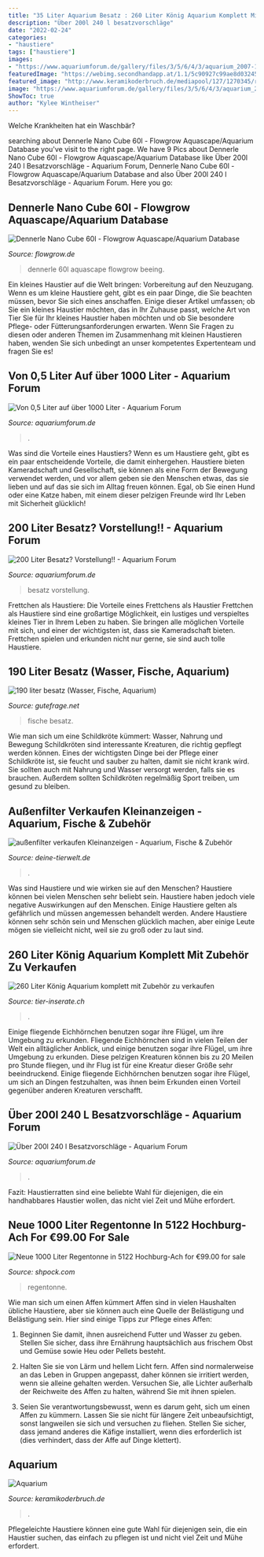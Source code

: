 ```yaml
---
title: "35 Liter Aquarium Besatz : 260 Liter König Aquarium Komplett Mit Zubehör Zu Verkaufen"
description: "Über 200l 240 l besatzvorschläge"
date: "2022-02-24"
categories:
- "haustiere"
tags: ["haustiere"]
images:
- "https://www.aquariumforum.de/gallery/files/3/5/6/4/3/aquarium_2007-12-30_001-med.jpg"
featuredImage: "https://webimg.secondhandapp.at/1.1/5c90927c99ae8d0324525489"
featured_image: "http://www.keramikoderbruch.de/mediapool/127/1270345/resources/big_24019407_0_300-260.JPG"
image: "https://www.aquariumforum.de/gallery/files/3/5/6/4/3/aquarium_2007-12-30_001-med.jpg"
ShowToc: true
author: "Kylee Wintheiser"
---
```



Welche Krankheiten hat ein Waschbär?

	

		
searching about Dennerle Nano Cube 60l - Flowgrow Aquascape/Aquarium Database you've visit to the right page. We have 9 Pics about Dennerle Nano Cube 60l - Flowgrow Aquascape/Aquarium Database like Über 200l 240 l Besatzvorschläge - Aquarium Forum, Dennerle Nano Cube 60l - Flowgrow Aquascape/Aquarium Database and also Über 200l 240 l Besatzvorschläge - Aquarium Forum. Here you go:
		
    
## Dennerle Nano Cube 60l - Flowgrow Aquascape/Aquarium Database

<img loading=lazy src="https://www.flowgrow.de/db/images/tanks/info/dennerle-nano-cube-60l-5b34860f5c587.jpg" onerror="this.onerror=null;this.src='https://tse4.mm.bing.net/th?id=OIP.nkb3CzJ-olYxjzPao5oMTAAAAA&amp;pid=15.1';" alt="Dennerle Nano Cube 60l - Flowgrow Aquascape/Aquarium Database">

_Source: flowgrow.de_

>dennerle 60l aquascape flowgrow beeing. 

	

Ein kleines Haustier auf die Welt bringen: Vorbereitung auf den Neuzugang.
Wenn es um kleine Haustiere geht, gibt es ein paar Dinge, die Sie beachten müssen, bevor Sie sich eines anschaffen. Einige dieser Artikel umfassen; ob Sie ein kleines Haustier möchten, das in Ihr Zuhause passt, welche Art von Tier Sie für Ihr kleines Haustier haben möchten und ob Sie besondere Pflege- oder Fütterungsanforderungen erwarten. Wenn Sie Fragen zu diesen oder anderen Themen im Zusammenhang mit kleinen Haustieren haben, wenden Sie sich unbedingt an unser kompetentes Expertenteam und fragen Sie es!

    
## Von 0,5 Liter Auf über 1000 Liter - Aquarium Forum

<img loading=lazy src="https://www.aquariumforum.de/gallery/files/3/5/6/4/3/aquarium_2007-12-30_001-med.jpg" onerror="this.onerror=null;this.src='https://tse2.mm.bing.net/th?id=OIP.mNzuYPugeo2kb5VMtLbZsgHaFj&amp;pid=15.1';" alt="Von 0,5 Liter auf über 1000 Liter - Aquarium Forum">

_Source: aquariumforum.de_

>. 

	

Was sind die Vorteile eines Haustiers?
Wenn es um Haustiere geht, gibt es ein paar entscheidende Vorteile, die damit einhergehen. Haustiere bieten Kameradschaft und Gesellschaft, sie können als eine Form der Bewegung verwendet werden, und vor allem geben sie den Menschen etwas, das sie lieben und auf das sie sich im Alltag freuen können. Egal, ob Sie einen Hund oder eine Katze haben, mit einem dieser pelzigen Freunde wird Ihr Leben mit Sicherheit glücklich!

    
## 200 Liter Besatz? Vorstellung!! - Aquarium Forum

<img loading=lazy src="http://www.aquariumforum.de/gallery/files/5/6/7/7/2/by_skoppy208-med.jpg" onerror="this.onerror=null;this.src='https://tse2.mm.bing.net/th?id=OIP.yyGvkBzaSZVBQfteO_i6jgHaFj&amp;pid=15.1';" alt="200 Liter Besatz? Vorstellung!! - Aquarium Forum">

_Source: aquariumforum.de_

>besatz vorstellung. 

	

Frettchen als Haustiere: Die Vorteile eines Frettchens als Haustier
Frettchen als Haustiere sind eine großartige Möglichkeit, ein lustiges und verspieltes kleines Tier in Ihrem Leben zu haben. Sie bringen alle möglichen Vorteile mit sich, und einer der wichtigsten ist, dass sie Kameradschaft bieten. Frettchen spielen und erkunden nicht nur gerne, sie sind auch tolle Haustiere.

    
## 190 Liter Besatz (Wasser, Fische, Aquarium)

<img loading=lazy src="https://images.gutefrage.net/media/fragen/bilder/190-liter-besatz/0_original.jpg?v=1414749666000" onerror="this.onerror=null;this.src='https://tse4.mm.bing.net/th?id=OIP.irJG1n68I8j-cvMbWGHltgHaEK&amp;pid=15.1';" alt="190 liter besatz (Wasser, Fische, Aquarium)">

_Source: gutefrage.net_

>fische besatz. 

	

Wie man sich um eine Schildkröte kümmert: Wasser, Nahrung und Bewegung
Schildkröten sind interessante Kreaturen, die richtig gepflegt werden können. Eines der wichtigsten Dinge bei der Pflege einer Schildkröte ist, sie feucht und sauber zu halten, damit sie nicht krank wird. Sie sollten auch mit Nahrung und Wasser versorgt werden, falls sie es brauchen. Außerdem sollten Schildkröten regelmäßig Sport treiben, um gesund zu bleiben.

    
## Außenfilter Verkaufen Kleinanzeigen - Aquarium, Fische &amp; Zubehör

<img loading=lazy src="http://bild2.qimage.de/300-liter-aquarium-foto-bild-88769162.jpg" onerror="this.onerror=null;this.src='https://tse3.mm.bing.net/th?id=OIP.192sAFD7fgF4GDW6ibLTiQHaFj&amp;pid=15.1';" alt="außenfilter verkaufen Kleinanzeigen - Aquarium, Fische &amp; Zubehör">

_Source: deine-tierwelt.de_

>. 

	

Was sind Haustiere und wie wirken sie auf den Menschen?
Haustiere können bei vielen Menschen sehr beliebt sein. Haustiere haben jedoch viele negative Auswirkungen auf den Menschen. Einige Haustiere gelten als gefährlich und müssen angemessen behandelt werden. Andere Haustiere können sehr schön sein und Menschen glücklich machen, aber einige Leute mögen sie vielleicht nicht, weil sie zu groß oder zu laut sind.

    
## 260 Liter König Aquarium Komplett Mit Zubehör Zu Verkaufen

<img loading=lazy src="http://www.tier-inserate.ch/Aquarium-100cm/260-Liter-Aquarium-202725.aspx-202725/1.jpg" onerror="this.onerror=null;this.src='https://tse1.mm.bing.net/th?id=OIP.P__xHE-RKRnKmsJDbywnjwHaNJ&amp;pid=15.1';" alt="260 Liter König Aquarium komplett mit Zubehör zu verkaufen">

_Source: tier-inserate.ch_

>. 

	

Einige fliegende Eichhörnchen benutzen sogar ihre Flügel, um ihre Umgebung zu erkunden.
Fliegende Eichhörnchen sind in vielen Teilen der Welt ein alltäglicher Anblick, und einige benutzen sogar ihre Flügel, um ihre Umgebung zu erkunden. Diese pelzigen Kreaturen können bis zu 20 Meilen pro Stunde fliegen, und ihr Flug ist für eine Kreatur dieser Größe sehr beeindruckend. Einige fliegende Eichhörnchen benutzen sogar ihre Flügel, um sich an Dingen festzuhalten, was ihnen beim Erkunden einen Vorteil gegenüber anderen Kreaturen verschafft.

    
## Über 200l 240 L Besatzvorschläge - Aquarium Forum

<img loading=lazy src="https://www.aquariumforum.de/gallery/files/7/1/0/1/0/aqua_april_2010-med.jpg" onerror="this.onerror=null;this.src='https://tse4.mm.bing.net/th?id=OIP.8c_zGhKE2ooWtTBzTLZ-kwHaFi&amp;pid=15.1';" alt="Über 200l 240 l Besatzvorschläge - Aquarium Forum">

_Source: aquariumforum.de_

>. 

	

Fazit: Haustierratten sind eine beliebte Wahl für diejenigen, die ein handhabbares Haustier wollen, das nicht viel Zeit und Mühe erfordert.

    
## Neue 1000 Liter Regentonne In 5122 Hochburg-Ach For €99.00 For Sale

<img loading=lazy src="https://webimg.secondhandapp.at/1.1/5c90927c99ae8d0324525489" onerror="this.onerror=null;this.src='https://tse4.mm.bing.net/th?id=OIP.KVTBGmDv5JP_epC5DZGL8QHaJ4&amp;pid=15.1';" alt="Neue 1000 Liter Regentonne in 5122 Hochburg-Ach for €99.00 for sale">

_Source: shpock.com_

>regentonne. 

	

Wie man sich um einen Affen kümmert
Affen sind in vielen Haushalten übliche Haustiere, aber sie können auch eine Quelle der Belästigung und Belästigung sein. Hier sind einige Tipps zur Pflege eines Affen:
1) Beginnen Sie damit, ihnen ausreichend Futter und Wasser zu geben. Stellen Sie sicher, dass ihre Ernährung hauptsächlich aus frischem Obst und Gemüse sowie Heu oder Pellets besteht.

2) Halten Sie sie von Lärm und hellem Licht fern. Affen sind normalerweise an das Leben in Gruppen angepasst, daher können sie irritiert werden, wenn sie alleine gehalten werden. Versuchen Sie, alle Lichter außerhalb der Reichweite des Affen zu halten, während Sie mit ihnen spielen.

3) Seien Sie verantwortungsbewusst, wenn es darum geht, sich um einen Affen zu kümmern. Lassen Sie sie nicht für längere Zeit unbeaufsichtigt, sonst langweilen sie sich und versuchen zu fliehen. Stellen Sie sicher, dass jemand anderes die Käfige installiert, wenn dies erforderlich ist (dies verhindert, dass der Affe auf Dinge klettert).

    
## Aquarium

<img loading=lazy src="http://www.keramikoderbruch.de/mediapool/127/1270345/resources/big_24019407_0_300-260.JPG" onerror="this.onerror=null;this.src='https://tse1.mm.bing.net/th?id=OIP.3avhKKcyFJxAm8IabEwAKQAAAA&amp;pid=15.1';" alt="Aquarium">

_Source: keramikoderbruch.de_

>. 

	

Pflegeleichte Haustiere können eine gute Wahl für diejenigen sein, die ein Haustier suchen, das einfach zu pflegen ist und nicht viel Zeit und Mühe erfordert.

